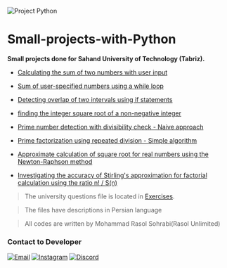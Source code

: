 ![Project Python](https://github.com/Rasol-Unlimited/Small-projects-with-python/assets/62307687/6dbbbe36-2a67-4008-b188-5498854400ec)

# Small-projects-with-Python

**Small projects done for Sahand University of Technology (Tabriz).**

- [Calculating the sum of two numbers with user input](https://github.com/Rasol-Unlimited/Small-projects-with-python/blob/main/Part1.py)
 
- [Sum of user-specified numbers using a while loop](https://github.com/Rasol-Unlimited/Small-projects-with-python/blob/main/Part2.py)
 
- [Detecting overlap of two intervals using if statements](https://github.com/Rasol-Unlimited/Small-projects-with-python/blob/main/Part3.py)
 
- [finding the integer square root of a non-negative integer](https://github.com/Rasol-Unlimited/Small-projects-with-python/blob/main/Part4.py)

- [Prime number detection with divisibility check - Naive approach](https://github.com/Rasol-Unlimited/Small-projects-with-python/blob/main/Part5.py)

- [Prime factorization using repeated division - Simple algorithm](https://github.com/Rasol-Unlimited/Small-projects-with-python/blob/main/Part6.py)
 
- [Approximate calculation of square root for real numbers using the Newton-Raphson method](https://github.com/Rasol-Unlimited/Small-projects-with-python/blob/main/Part7.py)
 
- [Investigating the accuracy of Stirling's approximation for factorial calculation using the ratio n! / S(n)](https://github.com/Rasol-Unlimited/Small-projects-with-python/blob/main/Part8.py)

> The university questions file is located in [Exercises](https://github.com/Rasol-Unlimited/Small-projects-with-python/blob/main/Exercises.pdf).

> The files have descriptions in Persian language

> All codes are written by Mohammad Rasol Sohrabi(Rasol Unlimited)

### Contact to Developer
[![Email](https://img.shields.io/badge/Email-Rasol.Unlimited@gmail.com-blue?logo=Gmail&logoColor=EA4335)](mailto:Rasol.unlimited@gmail.com)
[![Instagram](https://img.shields.io/badge/Instagram-Unlimited__Rasol-blue?logo=instagram)](https://instagram.com/unlimited_rasol/)
[![Discord](https://img.shields.io/badge/Discord-rasol__unlimited-blue?logo=Discord&logoColor=5865F2)](https://www.discord.com/users/727228555959992463)
